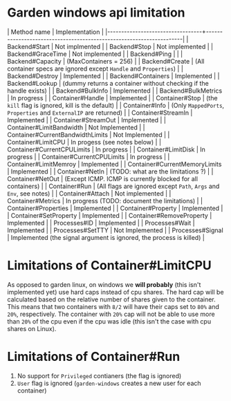 # Garden windows api limitation

| Method name                      | Implementation                                                      |
|----------------------------------+---------------------------------------------------------------------|
| Backend#Start                    | Not implmented                                                      |
| Backend#Stop                     | Not implemented                                                     |
| Backend#GraceTime                | Not implemented                                                     |
| Backend#Ping                     |                                                                     |
| Backend#Capacity                 | (MaxContainers = 256)                                               |
| Backend#Create                   | (All container specs are ignored except `Handle` and `Properties`)  |
| Backend#Destroy                  | Implemented                                                         |
| Backend#Containers               | Implemented                                                         |
| Backend#Lookup                   | (dummy returns a container without checking if the handle exists)   |
| Backend#BulkInfo                 | Implemented                                                         |
| Backend#BulkMetrics              | In progress                                                         |
| Container#Handle                 | Implemented                                                         |
| Container#Stop                   | (the `kill` flag is ignored, kill is the default)                   |
| Container#Info                   | (Only `MappedPorts`, `Properties` and `ExternalIP` are returned)    |
| Container#StreamIn               | Implemented                                                         |
| Container#StreamOut              | Implemented                                                         |
| Container#LimitBandwidth         | Not Implemented                                                     |
| Container#CurrentBandwidthLimits | Not Implemented                                                     |
| Container#LimitCPU               | In progess (see notes below)                                        |
| Container#CurrentCPULimits       | In progress                                                         |
| Container#LimitDisk              | In progress                                                         |
| Container#CurrentCPULimits       | In progress                                                         |
| Container#LimitMemroy            | Implemented                                                         |
| Container#CurrentMemoryLimits    | Implemented                                                         |
| Container#NetIn                  | (TODO: what are the limitations ?)                                  |
| Container#NetOut                 | (Except ICMP. ICMP is currently blocked for all containers)         |
| Container#Run                    | (All flags are ignored except `Path`, `Args` and `Env`, see notes)  |
| Container#Attach                 | Not implemented                                                     |
| Container#Metrics                | In progress (TODO: document the limitations)                        |
| Container#Properties             | Implemented                                                         |
| Container#Property               | Implemented                                                         |
| Container#SetProperty            | Implemented                                                         |
| Container#RemoveProperty         | Implemented                                                         |
| Processes#ID                     | Implemented                                                         |
| Processes#Wait                   | Implemented                                                         |
| Processes#SetTTY                 | Not Implemented                                                     |
| Processes#Signal                 | Implemented (the signal argument is ignored, the process is killed) |

# Limitations of Container#LimitCPU

As opposed to garden linux, on windows we **will probably** (this
isn't implemented yet) use hard caps instead of cpu shares. The hard
cap will be calculated based on the relative number of shares given to
the container. This means that two containers with `8/2` will have
their caps set to `80%` and `20%`, respectively. The container with
`20%` cap will not be able to use more than `20%` of the cpu even if
the cpu was idle (this isn't the case with cpu shares on Linux).

# Limitations of Container#Run

1. No support for `Privileged` contianers (the flag is ignored)
2. `User` flag is ignored (`garden-windows` creates a new user for each container)
